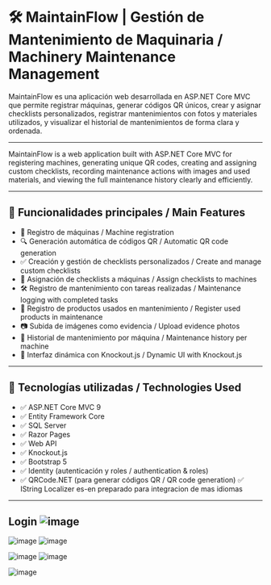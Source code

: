 # 🛠️ MaintainFlow | Gestión de Mantenimiento de Maquinaria / Machinery Maintenance Management

MaintainFlow es una aplicación web desarrollada en ASP.NET Core MVC que permite registrar máquinas, generar códigos QR únicos, crear y asignar checklists personalizados, registrar mantenimientos con fotos y materiales utilizados, y visualizar el historial de mantenimientos de forma clara y ordenada.

---

MaintainFlow is a web application built with ASP.NET Core MVC for registering machines, generating unique QR codes, creating and assigning custom checklists, recording maintenance actions with images and used materials, and viewing the full maintenance history clearly and efficiently.

---

## 🚀 Funcionalidades principales / Main Features

- 📇 Registro de máquinas / Machine registration  
- 🔍 Generación automática de códigos QR / Automatic QR code generation  
- ✅ Creación y gestión de checklists personalizados / Create and manage custom checklists  
- 🔗 Asignación de checklists a máquinas / Assign checklists to machines  
- 🛠️ Registro de mantenimiento con tareas realizadas / Maintenance logging with completed tasks  
- 🧪 Registro de productos usados en mantenimiento / Register used products in maintenance  
- 📷 Subida de imágenes como evidencia / Upload evidence photos  
- 📜 Historial de mantenimiento por máquina / Maintenance history per machine  
- 📱 Interfaz dinámica con Knockout.js / Dynamic UI with Knockout.js

---

## 🧪 Tecnologías utilizadas / Technologies Used

- ✅ ASP.NET Core MVC 9  
- ✅ Entity Framework Core  
- ✅ SQL Server  
- ✅ Razor Pages  
- ✅ Web API  
- ✅ Knockout.js  
- ✅ Bootstrap 5  
- ✅ Identity (autenticación y roles / authentication & roles)  
- ✅ QRCode.NET (para generar códigos QR / QR code generation)
  ✅ IString Localizer  es-en preparado para integracion de mas idiomas  
---
Login 
![image](https://github.com/user-attachments/assets/97ec5804-4493-483c-a191-2e9c206bb02f)
---
![image](https://github.com/user-attachments/assets/b3aaa462-57fd-4d6d-b8a7-28f7a448f071)
![image](https://github.com/user-attachments/assets/ab67f43f-308f-44d1-afae-f8cba9cf6208)

![image](https://github.com/user-attachments/assets/59a41a6d-600d-4496-acbc-eddc7f368c17)
![image](https://github.com/user-attachments/assets/43091a3d-3ad2-4473-acf4-62f4a5b0beaf)

![image](https://github.com/user-attachments/assets/bb14b9af-8c68-48b4-b878-a6c1a3c5e051)



